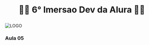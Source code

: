 # <p align="center" > 🤽‍♂️ 6° Imersao Dev da Alura 🤽‍♂️ </p> 

![LOGO](https://i.imgur.com/mPbIR9J.png)

### Aula 05
